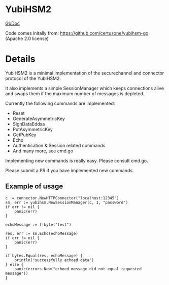# YubiHSM2

[GoDoc](https://godoc.org/github.com/MagicalTux/hsm/yubihsm2)

Code comes initally from: https://github.com/certusone/yubihsm-go (Apache 2.0 license)

# Details

YubiHSM2 is a minimal implementation of the securechannel and connector protocol of the YubiHSM2.

It also implements a simple SessionManager which keeps connections alive and swaps them if the maximum number of
messages is depleted.

Currently the following commands are implemented:

 * Reset
 * GenerateAsymmetricKey
 * SignDataEddsa
 * PutAsymmetricKey
 * GetPubKey
 * Echo
 * Authentication & Session related commands
 * And many more, see cmd.go

Implementing new commands is really easy. Please consult cmd.go.

Please submit a PR if you have implemented new commands.

## Example of usage

```
c := connector.NewHTTPConnector("localhost:12345")
sm, err := yubihsm.NewSessionManager(c, 1, "password")
if err != nil {
	panic(err)
}

echoMessage := []byte("test")

res, err := sm.Echo(echoMessage)
if err != nil {
	panic(err)
}

if bytes.Equal(res, echoMessage) {
	println("successfully echoed data")
} else {
	panic(errors.New("echoed message did not equal requested message"))
}

```

